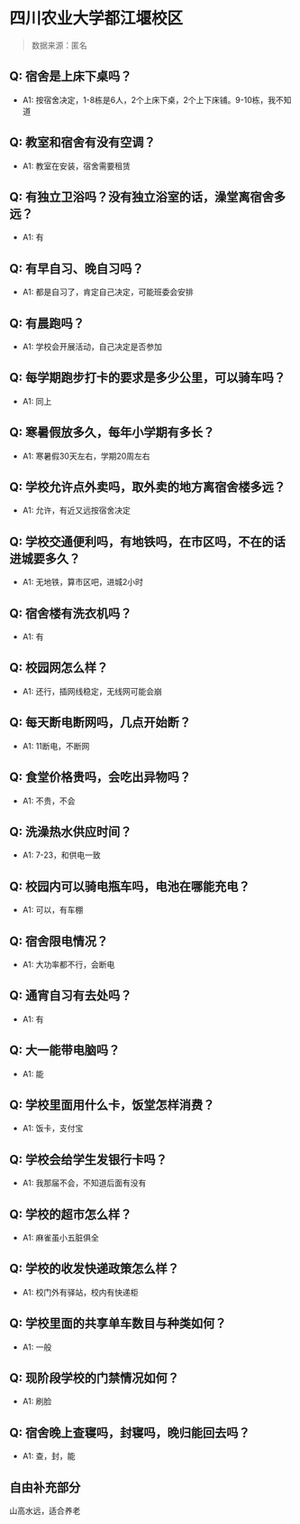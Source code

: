 # 四川农业大学都江堰校区

> 数据来源：匿名

## Q: 宿舍是上床下桌吗？

- A1: 按宿舍决定，1-8栋是6人，2个上床下桌，2个上下床铺。9-10栋，我不知道

## Q: 教室和宿舍有没有空调？

- A1: 教室在安装，宿舍需要租赁

## Q: 有独立卫浴吗？没有独立浴室的话，澡堂离宿舍多远？

- A1: 有

## Q: 有早自习、晚自习吗？

- A1: 都是自习了，肯定自己决定，可能班委会安排

## Q: 有晨跑吗？

- A1: 学校会开展活动，自己决定是否参加

## Q: 每学期跑步打卡的要求是多少公里，可以骑车吗？

- A1: 同上

## Q: 寒暑假放多久，每年小学期有多长？

- A1: 寒暑假30天左右，学期20周左右

## Q: 学校允许点外卖吗，取外卖的地方离宿舍楼多远？

- A1: 允许，有近又远按宿舍决定

## Q: 学校交通便利吗，有地铁吗，在市区吗，不在的话进城要多久？

- A1: 无地铁，算市区吧，进城2小时

## Q: 宿舍楼有洗衣机吗？

- A1: 有

## Q: 校园网怎么样？

- A1: 还行，插网线稳定，无线网可能会崩

## Q: 每天断电断网吗，几点开始断？

- A1: 11断电，不断网

## Q: 食堂价格贵吗，会吃出异物吗？

- A1: 不贵，不会

## Q: 洗澡热水供应时间？

- A1: 7-23，和供电一致

## Q: 校园内可以骑电瓶车吗，电池在哪能充电？

- A1: 可以，有车棚

## Q: 宿舍限电情况？

- A1: 大功率都不行，会断电

## Q: 通宵自习有去处吗？

- A1: 有

## Q: 大一能带电脑吗？

- A1: 能

## Q: 学校里面用什么卡，饭堂怎样消费？

- A1: 饭卡，支付宝

## Q: 学校会给学生发银行卡吗？

- A1: 我那届不会，不知道后面有没有

## Q: 学校的超市怎么样？

- A1: 麻雀虽小五脏俱全

## Q: 学校的收发快递政策怎么样？

- A1: 校门外有驿站，校内有快递柜

## Q: 学校里面的共享单车数目与种类如何？

- A1: 一般

## Q: 现阶段学校的门禁情况如何？

- A1: 刷脸

## Q: 宿舍晚上查寝吗，封寝吗，晚归能回去吗？

- A1: 查，封，能

## 自由补充部分

山高水远，适合养老
